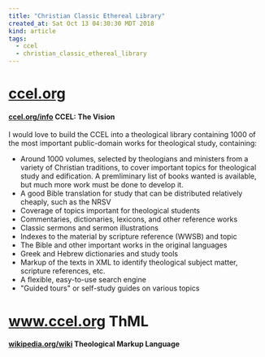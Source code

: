 ```yaml
---
title: "Christian Classic Ethereal Library"
created_at: Sat Oct 13 04:30:30 MDT 2018
kind: article
tags:
  - ccel
  - christian_classic_ethereal_library
---
```


<h1>
  <a href="https://www.ccel.org/" target="_blank">ccel.org</a>
</h1>

<h4>
  <a href="http://www.ccel.org/info/vision" target="_blank">ccel.org/info</a>
  CCEL: The Vision
</h4>

I would love to build the CCEL into a theological library containing 1000 of the most important public-domain works for theological study, containing:

<ul>
  <li>Around 1000 volumes, selected by theologians and ministers from a variety of Christian traditions, to cover important topics for theological study and edification. A premliminary list of books wanted is available, but much more work must be done to develop it.</li>
  <li>A good Bible translation for study that can be distributed relatively cheaply, such as the NRSV</li>
  <li>Coverage of topics important for theological students</li>
  <li>Commentaries, dictionaries, lexicons, and other reference works</li>
  <li>Classic sermons and sermon illustrations</li>
  <li>Indexes to the material by scripture reference (WWSB) and topic</li>
  <li>The Bible and other important works in the original languages</li>
  <li>Greek and Hebrew dictionaries and study tools</li>
  <li>Markup of the texts in XML to identify theological subject matter, scripture references, etc.</li>
  <li>A flexible, easy-to-use search engine</li>
  <li>"Guided tours" or self-study guides on various topics </li>
</ul>

<h1>
  <a href="http://www.ccel.org/ThML/" target="_blank">www.ccel.org</a>
  ThML
</h1>

<h4>
  <a href="https://en.wikipedia.org/wiki/Theological_Markup_Language" target="_blank">wikipedia.org/wiki</a>
  Theological Markup Language
</h4>

<!--
html boilerplate fragments
<a href="" target="_blank"></a>
<a name=""></a>
<img src="" width="400px">
<ul>
  <li></li>
  <li><a href="" target="_blank"></a></li>
</ul>
<pre>
</pre>
<p style="margin-bottom: 2em;"></p>
<hr style="border: 0; height: 3px; background: #333; background-image: linear-gradient(to right, #ccc, #333, #ccc);">
<pre><code>
</code></pre>
<math xmlns='http://www.w3.org/1998/Math/MathML' display='block'>
</math>
-->
